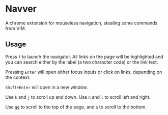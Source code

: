 # Navver

A chrome extension for mouseless navigation, stealing some commands from VIM.

## Usage

Press `f` to launch the navigator. All links on the page will be highlighted
and you can search either by the label (a two character code) or the link text.

Pressing `Enter` will open either focus inputs or click on links, depending
on the context.

`Shift+Enter` will open in a new window.

Use `k` and `j` to scroll up and down.
Use `h` and `l` to scroll left and right.

Use `gg` to scroll to the top of the page, and `G` to scroll to the bottom.
